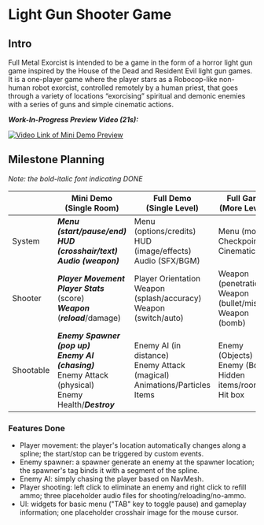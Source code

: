 # Light Gun Shooter Game

## Intro

Full Metal Exorcist is intended to be a game in the form of a horror light gun game inspired by the House of the Dead and Resident Evil light gun games. 
It is a one-player game where the player stars as a Robocop-like non-human robot exorcist, controlled remotely by a human priest, that goes through a variety of locations “exorcising” spiritual and demonic enemies with a series of guns and simple cinematic actions. 

***Work-In-Progress Preview Video (21s):***

[![Video Link of Mini Demo Preview](http://img.youtube.com/vi/er8fd8DuEs4/0.jpg)](http://www.youtube.com/watch?v=er8fd8DuEs4 "Video Link of Mini Demo Preview")


## Milestone Planning

*Note: the bold-italic font indicating DONE*

|        | Mini Demo <br /> (Single Room) | Full Demo <br /> (Single Level) | Full Game <br /> (More Levels) |
| ------ | ----------------------- | ------------------------ | ----------------------- |
| System | ***Menu (start/pause/end)*** <br /> ***HUD (crosshair/text)*** <br /> ***Audio (weapon)*** | Menu (options/credits) <br /> HUD (image/effects) <br /> Audio (SFX/BGM) | Menu (modes) <br /> Checkpoints <br /> Cinematic |
| Shooter | ***Player Movement*** <br /> ***Player Stats*** (score) <br /> ***Weapon*** (***reload***/damage) | Player Orientation <br /> Weapon (splash/accuracy) <br /> Weapon (switch/auto) | Weapon (penetration) <br /> Weapon (bullet/missile) <br /> Weapon (bomb) |
| Shootable | ***Enemy Spawner (pop up)*** <br /> ***Enemy AI (chasing)*** <br /> Enemy Attack (physical) <br /> Enemy Health/***Destroy***  | Enemy AI (in distance) <br /> Enemy Attack (magical) <br /> Animations/Particles <br /> Items | Enemy (Objects) <br /> Enemy (Boss) <br /> Hidden items/rooms  <br /> Hit box|

### Features Done
* Player movement: the player's location automatically changes along a spline; the start/stop can be triggered by custom events. 
* Enemy spawner: a spawner generate an enemy at the spawner location; the spawner's tag binds it with a segment of the spline.
* Enemy AI: simply chasing the player based on NavMesh. 
* Player shooting: left click to eliminate an enemy and right click to refill ammo; three placeholder audio files for shooting/reloading/no-ammo. 
* UI: widgets for basic menu ("TAB" key to toggle pause) and gameplay information; one placeholder crosshair image for the mouse cursor.

